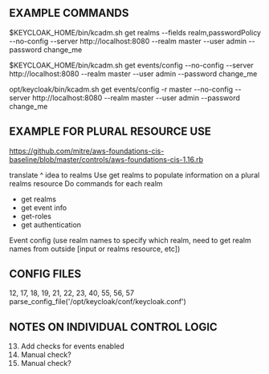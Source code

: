 ## EXAMPLE COMMANDS

$KEYCLOAK_HOME/bin/kcadm.sh get realms --fields realm,passwordPolicy --no-config --server http://localhost:8080 --realm master --user admin --password change_me

$KEYCLOAK_HOME/bin/kcadm.sh get events/config --no-config --server http://localhost:8080 --realm master --user admin --password change_me

opt/keycloak/bin/kcadm.sh get events/config -r master --no-config --server http://localhost:8080 --realm master --user admin --password change_me

## EXAMPLE FOR PLURAL RESOURCE USE
https://github.com/mitre/aws-foundations-cis-baseline/blob/master/controls/aws-foundations-cis-1.16.rb

translate ^ idea to realms
Use get realms to populate information on a plural realms resource
Do commands for each realm

- get realms
- get event info
- get-roles
- get authentication

Event config (use realm names to specify which realm, need to get realm names from outside [input or realms resource, etc])



## CONFIG FILES
12, 17, 18, 19, 21, 22, 23, 40, 55, 56, 57
parse_config_file('/opt/keycloak/conf/keycloak.conf')

## NOTES ON INDIVIDUAL CONTROL LOGIC
13. Add checks for events enabled
24. Manual check?
64. Manual check?
